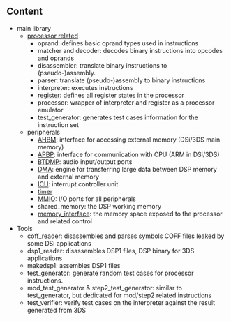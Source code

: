 ## Content

 - main library
   - [processor related](processor_general.md)
     - oprand: defines basic oprand types used in instructions
     - matcher and decoder: decodes binary instructions into opcodes and oprands
     - disassembler: translate binary instructions to (pseudo-)assembly.
     - parser: translate (pseudo-)assembly to binary instructions
     - interpreter: executes instructions
     - [register](register.md): defines all register states in the processor
     - processor: wrapper of interpreter and register as a processor emulator
     - test_generator: generates test cases information for the instruction set
   - peripherals
     - [AHBM](ahbm.md): interface for accessing external memory (DSi/3DS main memory)
     - [APBP](apbp.md): interface for communication with CPU (ARM in DSi/3DS)
     - [BTDMP](btdmp.md): audio input/output ports
     - [DMA](dma.md): engine for transferring large data between DSP memory and external memory
     - [ICU](icu.md): interrupt controller unit
     - [timer](timer.md)
     - [MMIO](mmio.md): I/O ports for all peripherals
     - shared_memory: the DSP working memory
     - [memory_interface](miu.md): the memory space exposed to the processor and related control
 - Tools
   - coff_reader: disassembles and parses symbols COFF files leaked by some DSi applications
   - dsp1_reader: disassembles DSP1 files, DSP binary for 3DS applications
   - makedsp1: assembles DSP1 files
   - test_generator: generate random test cases for processor instructions.
   - mod_test_generator & step2_test_generator: similar to test_generator, but dedicated for mod/step2 related instructions
   - test_verifier: verify test cases on the interpreter against the result generated from 3DS

